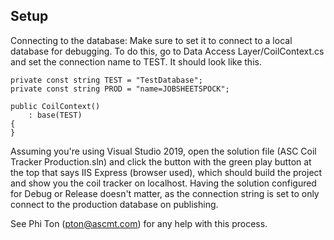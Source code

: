 ## Setup

Connecting to the database:
Make sure to set it to connect to a local database for debugging. To do this, go to Data Access Layer/CoilContext.cs and set the connection name to TEST. It should look like this.


```
private const string TEST = "TestDatabase";
private const string PROD = "name=JOBSHEETSPOCK";

public CoilContext()
    : base(TEST)
{
}
```

Assuming you're using Visual Studio 2019, open the solution file (ASC Coil Tracker Production.sln) and click the button with the green play button at the top that says IIS Express (browser used), which should build the project and show you the coil tracker on localhost. Having the solution configured for Debug or Release doesn't matter, as the connection string is set to only connect to the production database on publishing.

See Phi Ton (<pton@ascmt.com>) for any help with this process.
